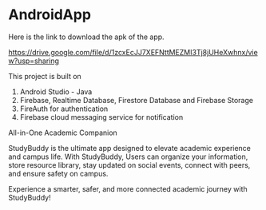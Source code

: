# AndroidApp

Here is the link to download the apk of the app.

https://drive.google.com/file/d/1zcxEcJJ7XEFNttMEZMI3Tj8jUHeXwhnx/view?usp=sharing

This project is built on

1. Android Studio - Java
2. Firebase, Realtime Database, Firestore Database and Firebase Storage
3. FireAuth for authentication
4. Firebase cloud messaging service for notification


All-in-One Academic Companion

StudyBuddy is the ultimate app designed to elevate  academic experience and campus life. With StudyBuddy, Users can organize your information,  store resource library, stay updated on social events, connect with peers, and ensure safety on campus.

Experience a smarter, safer, and more connected academic journey with StudyBuddy!